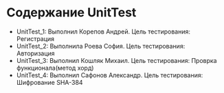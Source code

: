# Содержание UnitTest

* UnitTest_1: Выполнил Корепов Андрей. Цель тестирования: Регистрация
* UnitTest_2: Выполнила Роева София. Цель тестирования: Авторизация
* UnitTest_3: Выполнил Кошляк Михаил. Цель тестирования: Проврка функционала(метод хорд)
* UnitTest_4: Выполнил Сафонов Александр. Цель тестирования: Шифрование SHA-384
